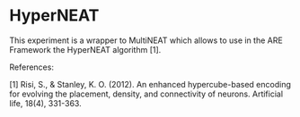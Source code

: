 # HyperNEAT

This experiment is a wrapper to MultiNEAT which allows to use in the ARE Framework the HyperNEAT algorithm [1]. 

References:

[1] Risi, S., & Stanley, K. O. (2012). An enhanced hypercube-based encoding for evolving the placement, density, and connectivity of neurons. Artificial life, 18(4), 331-363.